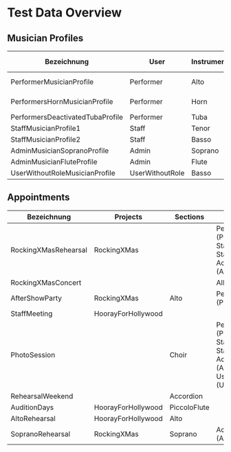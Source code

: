 # Test Data Overview

## Musician Profiles
| Bezeichnung|User|Instrument|Doubling Instrument|DeactivationStart|Projects|
|---|---|---|---|---|---|
|PerformerMusicianProfile|Performer|Alto|||RockingXMas<br>Schneekönigin|
|PerformersHornMusicianProfile|Performer|Horn|Wagner Tuba|||
|PerformersDeactivatedTubaProfile|Performer|Tuba||13.1.2030|||
|StaffMusicianProfile1|Staff|Tenor|||RockingXMas|
|StaffMusicianProfile2|Staff|Basso|||RockingXMas|
|AdminMusicianSopranoProfile|Admin|Soprano|||RockingXMas|
|AdminMusicianFluteProfile|Admin|Flute||||			
|UserWithoutRoleMusicianProfile|UserWithoutRole|Basso|

## Appointments
|Bezeichnung|Projects|Sections|Persons|
|---|---|---|---|
|RockingXMasRehearsal|RockingXMas||Performer (PerformerMusicianProfile)<br>Staff (StaffMusicianProfile1, StaffMusicianProfile2)<br>Admin (AdminMusicianSopranoProfile)|
|RockingXMasConcert|||All|
|AfterShowParty|RockingXMas|Alto|Performer (PerformerMusicianProfile)|
|StaffMeeting|HoorayForHollywood|		
|PhotoSession||Choir|Performer (PerformerMusicianProfile)<br>Staff (StaffMusicianProfile1, StaffMusicianProfile2)<br>Admin (AdminMusicianSopranoProfile)<br>UserWithoutRole (UserWithoutRoleMusicianProfile)|
|RehearsalWeekend||Accordion||	
|AuditionDays|HoorayForHollywood|PiccoloFlute||	
|AltoRehearsal|HoorayForHollywood|Alto||	
|SopranoRehearsal|RockingXMas|Soprano|Admin (AdminMusicianSopranoProfile)|
